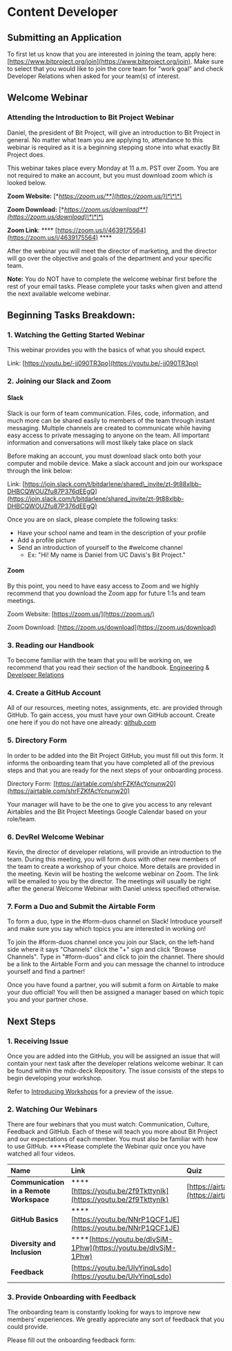 # Content Developer

## Submitting an Application

To first let us know that you are interested in joining the team, apply here: [https://www.bitproject.org/join](https://www.bitproject.org/join). Make sure to select that you would like to join the core team for "work goal" and check Developer Relations when asked for your team\(s\) of interest.

## Welcome Webinar

### Attending the Introduction to Bit Project Webinar

Daniel, the president of Bit Project, will give an introduction to Bit Project in general. No matter what team you are applying to, attendance to this webinar is required as it is a beginning stepping stone into what exactly Bit Project does.

This webinar takes place every Monday at 11 a.m. PST over Zoom. You are not required to make an account, but you must download zoom which is looked below.

**Zoom Website:** [**https://zoom.us/**](https://zoom.us/)\*\*\*\*

**Zoom Download:** [**https://zoom.us/download**](https://zoom.us/download)\*\*\*\*

**Zoom Link**: **** [https://zoom.us/j/4639175564](https://zoom.us/j/4639175564) ****

After the webinar you will meet the director of marketing, and the director will go over the objective and goals of the department and your specific team.

**Note:** You do NOT have to complete the welcome webinar first before the rest of your email tasks. Please complete your tasks when given and attend the next available welcome webinar.

## Beginning Tasks Breakdown:

### 1. Watching the Getting Started Webinar

This webinar provides you with the basics of what you should expect. 

Link: [https://youtu.be/-jj090TR3po](https://youtu.be/-jj090TR3po)

### 2. Joining our Slack and Zoom

#### Slack

Slack is our form of team communication. Files, code, information, and much more can be shared easily to members of the team through instant messaging. Multiple channels are created to communicate while having easy access to private messaging to anyone on the team. All important information and conversations will most likely take place on slack

Before making an account, you must download slack onto both your computer and mobile device. Make a slack account and join our workspace through the link below:

Link: [https://join.slack.com/t/bitdarlene/shared\_invite/zt-9t88xlbb-DHBCQWOUZfu87P376dEEgQ](https://join.slack.com/t/bitdarlene/shared_invite/zt-9t88xlbb-DHBCQWOUZfu87P376dEEgQ)

Once you are on slack, please complete the following tasks:

* Have your school name and team in the description of your profile
* Add a profile picture 
* Send an introduction of yourself to the \#welcome channel
  * Ex: "Hi! My name is Daniel from UC Davis's Bit Project." 

#### Zoom

By this point, you need to have easy access to Zoom and we highly recommend that you download the Zoom app for future 1:1s and team meetings. 

Zoom Website: [https://zoom.us/](https://zoom.us/)

Zoom Download: [https://zoom.us/download](https://zoom.us/download)

### 3. Reading our Handbook

To become familiar with the team that you will be working on, we recommend that you read their section of the handbook. [Engineering](../../engineering/) & [Developer Relations](../../developer-relations/)

### 4. Create a GitHub Account

All of our resources, meeting notes, assignments, etc. are provided through GitHub. To gain access, you must have your own GitHub account. Create one here if you do not have one already: [github.com](http://github.com/)

### 5. Directory Form

In order to be added into the Bit Project GitHub, you must fill out this form. It informs the onboarding team that you have completed all of the previous steps and that you are ready for the next steps of your onboarding process. 

Directory Form: [https://airtable.com/shrFZKfAcYcnunw20](https://airtable.com/shrFZKfAcYcnunw20)

Your manager will have to be the one to give you access to any relevant Airtables and the Bit Project Meetings Google Calendar based on your role/team.

### 6. DevRel Welcome Webinar

Kevin, the director of developer relations, will provide an introduction to the team. During this meeting, you will form duos with other new members of the team to create a workshop of your choice. More details are provided in the meeting. Kevin will be hosting the welcome webinar on Zoom. The link will be emailed to you by the director. The meetings will usually be right after the general Welcome Webinar with Daniel unless specified otherwise.

### 7. Form a Duo and Submit the Airtable Form

To form a duo, type in the \#form-duos channel on Slack! Introduce yourself and make sure you say which topics you are interested in working on! 

To join the \#form-duos channel once you join our Slack, on the left-hand side where it says "Channels" click the "+" sign and click "Browse Channels". Type in "\#form-duos" and click to join the channel. There should be a link to the Airtable Form and you can message the channel to introduce yourself and find a partner!

Once you have found a partner, you will submit a form on Airtable to make your duo official! You will then be assigned a manager based on which topic you and your partner chose.

## Next Steps

### 1. Receiving Issue

Once you are added into the GitHub, you will be assigned an issue that will contain your next task after the developer relations welcome webinar. It can be found within the mdx-deck Repository. The issue consists of the steps to begin developing your workshop. 

Refer to [Introducing Workshops](../../developer-relations/future-workshop-plan/) for a preview of the issue. 

### 2. Watching Our Webinars

There are four webinars that you must watch: Communication, Culture, Feedback and GitHub. Each of these will teach you more about Bit Project and our expectations of each member. You must also be familiar with how to use GitHub. ****Please complete the Webinar quiz once you have watched all four videos.

| Name | Link | Quiz |
| :--- | :--- | :--- |
| **Communication in a Remote Workspace**  | \*\*\*\*[https://youtu.be/2f9TkttynIk](https://youtu.be/2f9TkttynIk) | [https://airtable.com/shr31V9xdVRxOffMA](https://airtable.com/shr31V9xdVRxOffMA) |
| **GitHub Basics** | \*\*\*\*[https://youtu.be/NNrP1QCF1JE](https://youtu.be/NNrP1QCF1JE) |  |
| **Diversity and Inclusion** | \*\*\*\*[https://youtu.be/dIvSjM-1Phw](https://youtu.be/dIvSjM-1Phw) |  |
| **Feedback** | [https://youtu.be/UlvYinqLsdo](https://youtu.be/UlvYinqLsdo) |  |

### 3. Provide Onboarding with Feedback

The onboarding team is constantly looking for ways to improve new members' experiences. We greatly appreciate any sort of feedback that you could provide. 

Please fill out the onboarding feedback form: 

